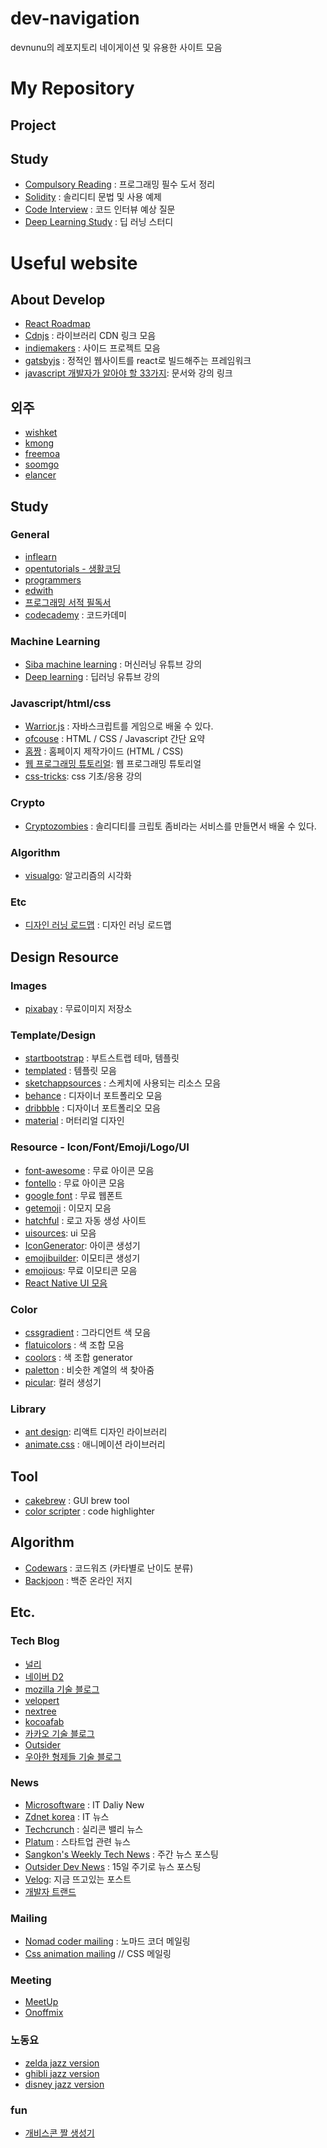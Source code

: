 # dev-navigation

devnunu의 레포지토리 네이게이션 및 유용한 사이트 모음

# My Repository

## Project

## Study

- [Compulsory Reading](https://github.com/nunu-dev/compulsory-reading/wiki) : 프로그래밍 필수 도서 정리
- [Solidity](https://github.com/nunu-dev/solidity-study/wiki) : 솔리디티 문법 및 사용 예제
- [Code Interview](https://github.com/nunu-dev/code-interview) : 코드 인터뷰 예상 질문
- [Deep Learning Study](https://github.com/nunu-dev/deep_leaning_study) : 딥 러닝 스터디

# Useful website

## About Develop

- [React Roadmap](https://github.com/adam-golab/react-developer-roadmap)
- [Cdnjs](https://cdnjs.com/) : 라이브러리 CDN 링크 모음
- [indiemakers](https://indiemakers.net/) : 사이드 프로젝트 모음
- [gatsbyjs](https://www.gatsbyjs.org/) : 정적인 웹사이트를 react로 빌드해주는 프레임워크
- [javascript 개발자가 알아야 할 33가지](https://github.com/yjs03057/33-js-concepts): 문서와 강의 링크

## 외주
- [wishket](https://www.wishket.com/mywishket/partners/)
- [kmong](https://kmong.com/)
- [freemoa](https://freemoa.net/)
- [soomgo](https://soomgo.com/)
- [elancer](https://elancer.co.kr/)

## Study

### General

- [inflearn](https://www.inflearn.com/)
- [opentutorials - 생활코딩](https://opentutorials.org/course/1)
- [programmers](https://programmers.co.kr/)
- [edwith](https://www.edwith.org/)
- [프로그래밍 서적 필독서](https://www.sangkon.com/2018/08/27/good_books_for_dev_2018/)
- [codecademy](https://www.codecademy.com/) : 코드카데미

### Machine Learning

- [Siba machine learning](https://www.youtube.com/playlist?list=PLVNY1HnUlO241gILgQloWAs0xrrkqQfKe) : 머신러닝 유튜브 강의
- [Deep learning](https://www.youtube.com/user/hunkims) : 딥러닝 유튜브 강의

### Javascript/html/css

- [Warrior.js](https://warrior.js.org/) : 자바스크립트를 게임으로 배울 수 있다.
- [ofcouse](https://ofcourse.kr/) : HTML / CSS / Javascript 간단 요약
- [홈짱](http://www.homejjang.com/) : 홈페이지 제작가이드 (HTML / CSS)
- [웹 프로그래밍 튜토리얼](https://poiemaweb.com/): 웹 프로그래밍 튜토리얼
- [css-tricks](https://css-tricks.com/): css 기초/응용 강의

### Crypto

- [Cryptozombies](https://cryptozombies.io/ko/) : 솔리디티를 크립토 좀비라는 서비스를 만들면서 배울 수 있다.

### Algorithm

- [visualgo](https://visualgo.net/ko): 알고리즘의 시각화

### Etc

- [디자인 러닝 로드맵](https://www.degreeless.design/) : 디자인 러닝 로드맵

## Design Resource

### Images

- [pixabay](https://pixabay.com/ko/) : 무료이미지 저장소

### Template/Design

- [startbootstrap](https://startbootstrap.com/) : 부트스트랩 테마, 템플릿
- [templated](https://templated.co/) : 템플릿 모음
- [sketchappsources](https://www.sketchappsources.com/) : 스케치에 사용되는 리소스 모음
- [behance](https://www.behance.net/) : 디자이너 포트폴리오 모음
- [dribbble](https://dribbble.com/) : 디자이너 포트폴리오 모음
- [material](https://material.io/) : 머터리얼 디자인

### Resource - Icon/Font/Emoji/Logo/UI

- [font-awesome](https://fontawesome.com/?from=io) : 무료 아이콘 모음
- [fontello](http://fontello.com/) : 무료 아이콘 모음
- [google font](https://fonts.google.com/) : 무료 웹폰트
- [getemoji](https://getemoji.com/) : 이모지 모음
- [hatchful](https://hatchful.shopify.com/) : 로고 자동 생성 사이트
- [uisources](https://www.uisources.com/apps): ui 모음
- [IconGenerator](https://github.com/onmyway133/IconGenerator): 아이콘 생성기
- [emojibuilder](http://phlntn.com/emojibuilder/): 이모티콘 생성기
- [emojious](https://www.emojious.com): 무료 이모티콘 모음
- [React Native UI 모음](https://github.com/madhavanmalolan/awesome-reactnative-ui)

### Color
- [cssgradient](https://cssgradient.io/gradient-backgrounds/) : 그라디언트 색 모음
- [flatuicolors](https://flatuicolors.com/) : 색 조합 모음
- [coolors](https://coolors.co/) : 색 조합 generator
- [paletton](http://paletton.com/#uid=13g0u0kk2L29hWEfeRboiE9trxK) : 비슷한 계열의 색 찾아줌
- [picular](https://picular.co/): 컬러 생성기

### Library

- [ant design](https://ant.design/): 리액트 디자인 라이브러리
- [animate.css](https://daneden.github.io/animate.css/) : 애니메이션 라이브러리

## Tool

- [cakebrew](https://www.cakebrew.com/) : GUI brew tool
- [color scripter](https://colorscripter.com/) : code highlighter

## Algorithm

- [Codewars](https://www.codewars.com/dashboard) : 코드워즈 (카타별로 난이도 분류)
- [Backjoon](https://www.acmicpc.net/) : 백준 온라인 저지

## Etc.

### Tech Blog

- [널리](http://nuli.navercorp.com/)
- [네이버 D2](https://d2.naver.com/home)
- [mozilla 기술 블로그](http://hacks.mozilla.or.kr/)
- [velopert](https://velopert.com/)
- [nextree](http://www.nextree.co.kr/author/nextree/)
- [kocoafab](https://kocoafab.cc/)
- [카카오 기술 블로그](http://tech.kakao.com/)
- [Outsider](https://blog.outsider.ne.kr/)
- [우아한 형제들 기술 블로그](http://woowabros.github.io/)

### News

- [Microsoftware](https://www.imaso.co.kr/) : IT Daliy New
- [Zdnet korea](http://www.zdnet.co.kr/?lo=zv1) : IT 뉴스
- [Techcrunch](https://techcrunch.com/) : 실리콘 밸리 뉴스
- [Platum](https://platum.kr/) : 스타트업 관련 뉴스
- [Sangkon's Weekly Tech News](https://www.sangkon.com/tag/weekly/) : 주간 뉴스 포스팅
- [Outsider Dev News](https://blog.outsider.ne.kr/category/Newsletter) : 15일 주기로 뉴스 포스팅
- [Velog](https://velog.io/trending): 지금 뜨고있는 포스트
- [개발자 트랜드](http://heej.in/)

### Mailing

- [Nomad coder mailing](https://us16.list-manage.com/subscribe?u=a99b43453db5050f1f26b2744&id=cc02020e1a) : 노마드 코더 메일링
- [Css animation mailing](https://cssanimation.rocks/weekly/) // CSS 메일링

### Meeting

- [MeetUp](https://www.meetup.com/ko-KR/)
- [Onoffmix](https://onoffmix.com/)

### 노동요

- [zelda jazz version](https://www.youtube.com/watch?v=3frlf4W0KOc)
- [ghibli jazz version](https://www.youtube.com/watch?v=3jWRrafhO7M)
- [disney jazz version](https://www.youtube.com/watch?v=eMsUAkXf0b8)

### fun

- [개비스콘 짤 생성기](https://rajephon.github.io/gvsc/)
